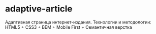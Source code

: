 # adaptive-article

Адаптивная страница интернет-издания.
Технологии и методологии:
HTML5 + CSS3 + BEM + Mobile First + Семантичная верстка
